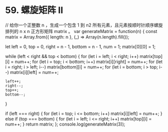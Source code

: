 # 59. 螺旋矩阵 II

// 给你一个正整数 n ，生成一个包含 1 到 n2 所有元素，且元素按顺时针顺序螺旋排列的 n x n 正方形矩阵 matrix 。
var generateMatrix = function(n) {
  const matrix = Array.from({ length: n }, (_) => Array(n.length).fill());

  let left = 0,
    top = 0,
    right = n - 1,
    bottom = n - 1,
    num = 1;
  matrix[0][0] = 1;

  while (left < right && top < bottom) {
    for (let i = left; i < right; i++) matrix[top][i] = num++;
    for (let i = top; i < bottom; i++) matrix[i][right] = num++;
    for (let i = right; i > left; i--) matrix[bottom][i] = num++;
    for (let i = bottom; i > top; i--) matrix[i][left] = num++;

    left++;
    right--;
    top++;
    bottom--;
  }

  if (left === right) {
    for (let i = top; i <= bottom; i++) matrix[i][left] = num++;
  } else if (top === bottom) {
    for (let i = left; i <= right; i++) matrix[top][i] = num++;
  }
  return matrix;
};
console.log(generateMatrix(3));
